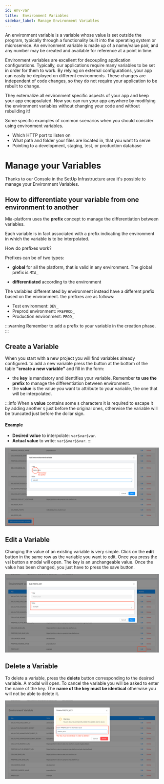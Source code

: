 ```yaml
---
id: env-var
title:  Environment Variables
sidebar_label: Manage Environment Variables
---
```

An environment variable is a variable whose value is set outside the program, typically through a functionality built into the operating system or microservice.
An environment variable is made up of a name/value pair, and any number may be created and available for reference at a point in time.

Environment variables are excellent for decoupling application configurations. Typically, our applications require many variables to be set in order for them to work. By relying on external configurations, your app can easily be deployed on different environments. These changes are independent of code changes, so they do not require your application to be rebuilt to change.

They externalize all environment specific aspects of your app and keep your app encapsulated. Now you can run your app anywhere by modifying the environment variables without changing your code and without rebuilding it!

Some specific examples of common scenarios when you should consider using environment variables.

* Which HTTP port to listen on  
* What path and folder your files are located in, that you want to serve  
* Pointing to a development, staging, test, or production database  

# Manage your Variables

Thanks to our Console in the SetUp Infrastructure area it's possible to manage your Environment Variables.

## How to differentiate your variable from one environment to another

Mia-platform uses the **prefix** concept to manage the differentiation between variables.

Each variable is in fact associated with a prefix indicating the environment in which the variable is to be interpolated.

How do prefixes work?

Prefixes can be of two types:

* **global** for all the platform, that is valid in any environment. The global prefix is `​​MIA_`

* **differentiated** according to the environment

The variables differentiated by environment instead have a different prefix based on the environment.
the prefixes are as follows:

* Test environment: `DEV_`
* Preprod environment: `PREPROD_`
* Production environment: `PROD_`

:::warning
Remember to add a prefix to your variable in the creation phase.
:::

## Create a Variable

When you start with a new project you will find variables already configured.
to add a new variable press the button at the bottom of the table **"create a new variable"** and fill in the form:

* the **key** is mandatory and identifies your variable. Remember **to use the prefix** to manage the differentiation between environment.
* the **value** is the value you want to attribute to your variable, the one that will be interpolated.

:::info
When a **value** contains some `$` characters it is required to escape it by adding another `$` just before the original ones, otherwise the variable will be truncated just before the dollar sign.

#### Example
- **Desired value** to interpolate: `var$var$var`.  
- **Actual value** to write: `var$$var$$var`.
:::

![](img/create-env-var.png)

## Edit a Variable

Changing the value of an existing variable is very simple. Click on the **edit** button in the same row as the variable you want to edit.
Once you press the vsi button a modal will open.
The key is an unchangeable value.
Once the value has been changed, you just have to press the save button.

![](img/edit-env-var.png)

## Delete a Variable

To delete a variable, press the **delete** button corresponding to the desired variable. A modal will open.
To cancel the variable you will be asked to enter the name of the key. The **name of the key must be identical** otherwise you will not be able to delete it.

![](img/delete-env-var.png)
